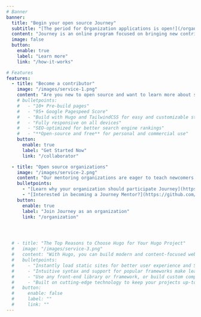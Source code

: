 ```yaml
---
# Banner
banner:
  title: "Begin your open source Journey"
  subtitle: "[The period for Organization applications is open!](/organization)"
  content: "Journey is an online program focused on bringing new contributors from developing nations into the global open source software scene. Journey offers 3 months long paid programming projects under the guidance of experienced software mentors."
  image: false
  button:
    enable: true
    label: "Learn more"
    link: "/how-it-works"

# Features
features:
  - title: "Become a contributor"
    image: "/images/service-1.png"
    content: "Are you new to open source and want to learn more about some interesting projects that you can contribute to? Join Journey where mentors will help guide you on your software career!"
    # bulletpoints:
    #   - "10+ Pre-build pages"
    #   - "95+ Google Pagespeed Score"
    #   - "Build with Hugo and TailwindCSS for easy and customizable styling"
    #   - "Fully responsive on all devices"
    #   - "SEO-optimized for better search engine rankings"
    #   - "**Open-source and free** for personal and commercial use"
    button:
      enable: true
      label: "Get Started Now"
      link: "/collaborator"

  - title: "Open source organizations"
    image: "/images/service-2.png"
    content: "Our mentoring organizations are eager to teach newcomers to open source about their communities and the thrill of open source development. "
    bulletpoints:
      - "[Learn why your organization should participate Journey](https://github.com/zeon-studio/hugoplate)"
      - "[Interested in becoming a Journey Mentor?](https://github.com/zeon-studio/hugoplate)"
    button:
      enable: true
      label: "Join Journey as an organization"
      link: "/organization"




  # - title: "The Top Reasons to Choose Hugo for Your Hugo Project"
  #   image: "/images/service-3.png"
  #   content: "With Hugo, you can build modern and content-focused websites without sacrificing performance or ease of use."
  #   bulletpoints:
  #     - "Instantly load static sites for better user experience and SEO."
  #     - "Intuitive syntax and support for popular frameworks make learning and using Hugo a breeze."
  #     - "Use any front-end library or framework, or build custom components, for any project size."
  #     - "Built on cutting-edge technology to keep your projects up-to-date with the latest web standards."
  #   button:
  #     enable: false
  #     label: ""
  #     link: ""
---
```

